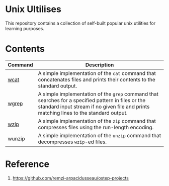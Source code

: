 # Unix Ultilises

This repository contains a collection of self-built popular unix utilities for learning purposes.

# Contents

| Command | Description |
| ------- | ----------- |
| [wcat](wcat) | A simple implementation of the `cat` command that concatenates files and prints their contents to the standard output. |
| [wgrep](wgrep) | A simple implementation of the `grep` command that searches for a specified pattern in files or the standard input stream if no given file and prints matching lines to the standard output. |
| [wzip](wzip) | A simple implementation of the `zip` command that compresses files using the run-length encoding. |
| [wunzip](wunzip) | A simple implementation of the `unzip` command that decompresses `wzip`-ed files. |

# Reference

1. https://github.com/remzi-arpacidusseau/ostep-projects
